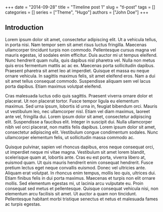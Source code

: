 +++ 
date = "2014-09-28"
title = "Timeline post 1"
slug = "tl-post"
tags = []
categories = []
series = ["Theme", "Hugo"]
authors = ["John Doe"]
+++

## Introduction

 Lorem ipsum dolor sit amet, consectetur adipiscing elit. Ut a vehicula tellus, in porta nisi. Nam tempor sem sit amet risus luctus fringilla. Maecenas ullamcorper tincidunt turpis non commodo. Pellentesque cursus magna vel mauris egestas, id sodales enim efficitur. Duis auctor mi ut tempus eleifend. Nunc hendrerit quam nulla, quis dapibus nisl pharetra vel. Nulla non metus quis eros fermentum mattis ac ac ex. Maecenas porta sollicitudin dapibus. Praesent pharetra sit amet leo at imperdiet. Quisque et massa eu neque ornare vehicula. In sagittis maximus felis, sit amet eleifend eros. Nam a dui sit amet tellus consequat commodo. Suspendisse aliquam sem vel lacus porta dapibus. Etiam maximus volutpat eleifend.

Cras malesuada luctus odio quis sagittis. Praesent viverra ornare dolor et placerat. Ut non placerat tortor. Fusce tempor ligula eu elementum maximus. Sed urna ipsum, lobortis id urna in, feugiat bibendum orci. Mauris ut vestibulum leo, nec ullamcorper nisl. Etiam vel diam maximus, laoreet ante vel, fringilla dui. Lorem ipsum dolor sit amet, consectetur adipiscing elit. Suspendisse a faucibus elit. Integer in suscipit dui. Nulla ullamcorper nibh vel orci placerat, non mattis felis dapibus. Lorem ipsum dolor sit amet, consectetur adipiscing elit. Vestibulum congue condimentum sodales. Nunc ullamcorper elementum felis, ut sollicitudin massa commodo ac.

Quisque pulvinar, sapien vel rhoncus dapibus, eros neque consequat orci, ut imperdiet neque mi vitae magna. Vestibulum sit amet lorem blandit, scelerisque quam at, lobortis ante. Cras eu est porta, viverra libero at, euismod quam. Ut quis mauris hendrerit enim consequat hendrerit. Fusce pretium lectus eget neque convallis euismod. Donec vel ultricies ante. Aliquam erat volutpat. In rhoncus enim tempus, mollis leo quis, ultrices dui. Etiam finibus felis in dui porta maximus. Maecenas et turpis non elit ornare mollis. Sed elementum egestas mi, ut lacinia arcu vulputate eu. Proin consequat sed metus et pellentesque. Quisque consequat vehicula nisi, non elementum arcu facilisis sit amet. Ut auctor a quam non tincidunt. Pellentesque habitant morbi tristique senectus et netus et malesuada fames ac turpis egestas. 